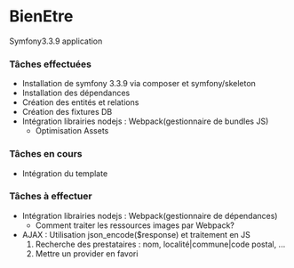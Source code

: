 # BienEtre
Symfony3.3.9 application 

<h3>Tâches effectuées</h3>
<ul>
    <li>
        Installation de symfony 3.3.9 via composer et symfony/skeleton
    </li>
    <li>
        Installation des dépendances
    </li>
    <li>
        Création des entités et relations
    </li>
    <li>
        Création des fixtures DB
    </li>
    <li>
                Intégration librairies nodejs : Webpack(gestionnaire de bundles JS)
        <ul>
            <li>
                Optimisation Assets
            </li>
        </ul>
    </li>
</ul>
<h3>Tâches en cours</h3>
<ul>
    <li>
        Intégration du template
    </li>
    
</ul>
<h3>Tâches à effectuer</h3> 
<ul>
    <li>
                Intégration librairies nodejs : Webpack(gestionnaire de dépendances)
        <ul>
            <li>
                Comment traiter les ressources images par Webpack?
            </li>
        </ul>
    </li>
    <li>
        AJAX : Utilisation json_encode($response) et traitement en JS
        <ol>
            <li>
                Recherche des prestataires : nom, localité|commune|code postal, ...
            </li>
            <li>
                Mettre un provider en favori
            </li>
        </ol>
    </li>
</ul>
